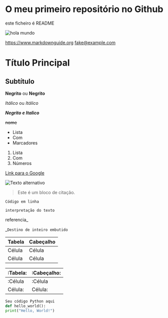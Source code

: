 # O meu primeiro repositório no Github

este ficheiro é README

![hola mundo](https://upload.wikimedia.org/wikipedia/commons/d/d6/Linux_mascot_tux.png)

<https://www.markdownguide.org>
<fake@example.com>

# Título Principal

## Subtítulo

**Negrito** ou __Negrito__

*Itálico* ou _Itálico_

***Negrito e Italico***

~~nome~~

- Lista
- Com
- Marcadores

1. Lista
2. Com
3. Números

[Link para o Google](https://www.google.com)

![Texto alternativo](url_da_imagem)

> Este é um bloco de citação.

`Código em linha`

``interpretação do texto``

referencia_

_`Destino de inteiro embutido`

| Tabela   | Cabeçalho |  
|----------|-----------|
| Célula   | Célula    |
| Célula   | Célula    |

| :Tabela:   | :Cabeçalho: |  
|----------|-----------|
| :Célula   | :Célula    | 
| Célula:   | Célula:    |  

```python
Seu código Python aqui
def hello_world():
print("Hello, World!")
```
